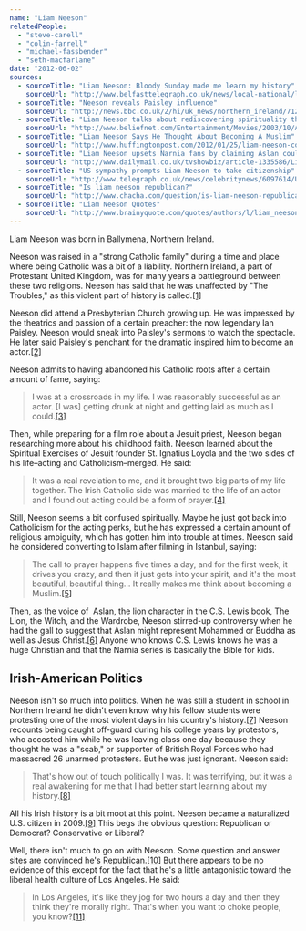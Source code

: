 ```yaml
---
name: "Liam Neeson"
relatedPeople:
  - "steve-carell"
  - "colin-farrell"
  - "michael-fassbender"
  - "seth-macfarlane"
date: "2012-06-02"
sources:
  - sourceTitle: "Liam Neeson: Bloody Sunday made me learn my history"
    sourceUrl: "http://www.belfasttelegraph.co.uk/news/local-national/liam-neeson-bloody-sunday-made-me-learn-my-history-14251304.html"
  - sourceTitle: "Neeson reveals Paisley influence"
    sourceUrl: "http://news.bbc.co.uk/2/hi/uk_news/northern_ireland/7128424.stm"
  - sourceTitle: "Liam Neeson talks about rediscovering spirituality through acting"
    sourceUrl: "http://www.beliefnet.com/Entertainment/Movies/2003/10/Acting-Is-A-Form-Of-Prayer.aspx?p=1"
  - sourceTitle: "Liam Neeson Says He Thought About Becoming A Muslim"
    sourceUrl: "http://www.huffingtonpost.com/2012/01/25/liam-neeson-convert-to-islam_n_1231424.html"
  - sourceTitle: "Liam Neeson upsets Narnia fans by claiming Aslan could also be Mohammad as well as Christ"
    sourceUrl: "http://www.dailymail.co.uk/tvshowbiz/article-1335586/Liam-Neeson-upsets-Narnia-fans-claiming-Aslan-Mohammed-Christ.html"
  - sourceTitle: "US sympathy prompts Liam Neeson to take citizenship"
    sourceUrl: "http://www.telegraph.co.uk/news/celebritynews/6097614/US-sympathy-prompts-Liam-Neeson-to-take-citizenship.html"
  - sourceTitle: "Is liam neeson republican?"
    sourceUrl: "http://www.chacha.com/question/is-liam-neeson-republican"
  - sourceTitle: "Liam Neeson Quotes"
    sourceUrl: "http://www.brainyquote.com/quotes/authors/l/liam_neeson.html"
---
```


Liam Neeson was born in Ballymena, Northern Ireland.

Neeson was raised in a "strong Catholic family" during a time and place where being Catholic was a bit of a liability. Northern Ireland, a part of Protestant United Kingdom, was for many years a battleground between these two religions. Neeson has said that he was unaffected by "The Troubles," as this violent part of history is called.<a class="source-citation" href="#http://www.belfasttelegraph.co.uk/news/local-national/liam-neeson-bloody-sunday-made-me-learn-my-history-14251304.html" title="Liam Neeson: Bloody Sunday made me learn my history">[1]</a>

Neeson did attend a Presbyterian Church growing up. He was impressed by the theatrics and passion of a certain preacher: the now legendary Ian Paisley. Neeson would sneak into Paisley's sermons to watch the spectacle. He later said Paisley's penchant for the dramatic inspired him to become an actor.<a class="source-citation" href="#http://news.bbc.co.uk/2/hi/uk_news/northern_ireland/7128424.stm" title="Neeson reveals Paisley influence">[2]</a>

Neeson admits to having abandoned his Catholic roots after a certain amount of fame, saying:

>I was at a crossroads in my life. I was reasonably successful as an actor. [I was] getting drunk at night and getting laid as much as I could.<a class="source-citation" href="#http://www.beliefnet.com/Entertainment/Movies/2003/10/Acting-Is-A-Form-Of-Prayer.aspx?p=1" title="Liam Neeson talks about rediscovering spirituality through acting">[3]</a>

Then, while preparing for a film role about a Jesuit priest, Neeson began researching more about his childhood faith. Neeson learned about the Spiritual Exercises of Jesuit founder St. Ignatius Loyola and the two sides of his life–acting and Catholicism–merged. He said:

>It was a real revelation to me, and it brought two big parts of my life together. The Irish Catholic side was married to the life of an actor and I found out acting could be a form of prayer.<a class="source-citation" href="#http://www.beliefnet.com/Entertainment/Movies/2003/10/Acting-Is-A-Form-Of-Prayer.aspx?p=1" title="Liam Neeson talks about rediscovering spirituality through acting">[4]</a>

Still, Neeson seems a bit confused spiritually. Maybe he just got back into Catholicism for the acting perks, but he has expressed a certain amount of religious ambiguity, which has gotten him into trouble at times. Neeson said he considered converting to Islam after filming in Istanbul, saying:

>The call to prayer happens five times a day, and for the first week, it drives you crazy, and then it just gets into your spirit, and it's the most beautiful, beautiful thing… It really makes me think about becoming a Muslim.<a class="source-citation" href="#http://www.huffingtonpost.com/2012/01/25/liam-neeson-convert-to-islam_n_1231424.html" title="Liam Neeson Says He Thought About Becoming A Muslim">[5]</a>

Then, as the voice of  Aslan, the lion character in the C.S. Lewis book, The Lion, the Witch, and the Wardrobe, Neeson stirred-up controversy when he had the gall to suggest that Aslan might represent Mohammed or Buddha as well as Jesus Christ.<a class="source-citation" href="#http://www.dailymail.co.uk/tvshowbiz/article-1335586/Liam-Neeson-upsets-Narnia-fans-claiming-Aslan-Mohammed-Christ.html" title="Liam Neeson upsets Narnia fans by claiming Aslan could also be Mohammad as well as Christ">[6]</a> Anyone who knows C.S. Lewis knows he was a huge Christian and that the Narnia series is basically the Bible for kids.


## Irish-American Politics

Neeson isn't so much into politics. When he was still a student in school in Northern Ireland he didn't even know why his fellow students were protesting one of the most violent days in his country's history.<a class="source-citation" href="#http://www.belfasttelegraph.co.uk/news/local-national/liam-neeson-bloody-sunday-made-me-learn-my-history-14251304.html" title="Liam Neeson: Bloody Sunday made me learn my history">[7]</a> Neeson recounts being caught off-guard during his college years by protestors, who accosted him while he was leaving class one day because they thought he was a "scab," or supporter of British Royal Forces who had massacred 26 unarmed protesters. But he was just ignorant. Neeson said:

>That's how out of touch politically I was. It was terrifying, but it was a real awakening for me that I had better start learning about my history.<a class="source-citation" href="#http://www.belfasttelegraph.co.uk/news/local-national/liam-neeson-bloody-sunday-made-me-learn-my-history-14251304.html" title="Liam Neeson: Bloody Sunday made me learn my history">[8]</a>

All his Irish history is a bit moot at this point. Neeson became a naturalized U.S. citizen in 2009.<a class="source-citation" href="#http://www.telegraph.co.uk/news/celebritynews/6097614/US-sympathy-prompts-Liam-Neeson-to-take-citizenship.html" title="US sympathy prompts Liam Neeson to take citizenship">[9]</a> This begs the obvious question: Republican or Democrat? Conservative or Liberal?

Well, there isn't much to go on with Neeson. Some question and answer sites are convinced he's Republican.<a class="source-citation" href="#http://www.chacha.com/question/is-liam-neeson-republican" title="Is liam neeson republican?">[10]</a> But there appears to be no evidence of this except for the fact that he's a little antagonistic toward the liberal health culture of Los Angeles. He said:

>In Los Angeles, it's like they jog for two hours a day and then they think they're morally right. That's when you want to choke people, you know?<a class="source-citation" href="#http://www.brainyquote.com/quotes/authors/l/liam_neeson.html" title="Liam Neeson Quotes">[11]</a>